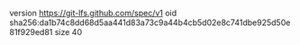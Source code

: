version https://git-lfs.github.com/spec/v1
oid sha256:da1b74c8dd68d5aa441d83a73c9a44b4cb5d02e8c741dbe925d50e81f929ed81
size 40
